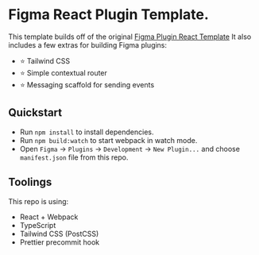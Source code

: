 # Figma React Plugin Template.

This template builds off of the original [Figma Plugin React Template](https://github.com/nirsky/figma-plugin-react-template) It also includes a few extras for building Figma plugins:

- ⭐️ Tailwind CSS
- ⭐️ Simple contextual router
- ⭐️ Messaging scaffold for sending events

## Quickstart
* Run `npm install` to install dependencies.
* Run `npm build:watch` to start webpack in watch mode.
* Open `Figma` -> `Plugins` -> `Development` -> `New Plugin...` and choose `manifest.json` file from this repo.

## Toolings
This repo is using:
* React + Webpack
* TypeScript
* Tailwind CSS (PostCSS)
* Prettier precommit hook
